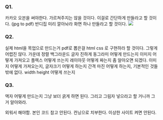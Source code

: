 
### Q1.
카카오 오븐을 써야한다.
가르쳐주지는 않을 것이다.
이걸로 간단하게 만들라고 할 것이다. (jpg to pdf)
반디집 미리 깔아놔라
화면 하나 만들라고 할 것이다. 
<img src="./자룡이싸이트.png"/>

### Q2.
실제 html을 목업으로 만드는거 pdf로 뽑은걸 html css 로 구현하라 할 것이다.
그렇게 어렵진 않다.
가운데 정렬 백그라운드 글자 진하게 동그라미 어떻게 만드는지 이미지 어떻게 가져오고 플렉스 어떻게 쓰는지 레이아웃 어떻게 짜는지 좀 알아오면 되겠다.
이미지 어떻게 가져오는지, 글자크기 어떻게 하는지 간격 마진 어떻게 하는지, 기본적인 것들밖에 없다.
width height 어떻게 쓰는지

### Q3.
액자 어떻게 만드는지
그냥 보더 굵게 하면 된다. 그리고 그림자 넣으라고 할 거니까 그거 알아와라.

외워서 해야함.
본인 코드 참고 안된다. 컨닝으로 치부한다.
이상한 사이트 켜면 안된다.